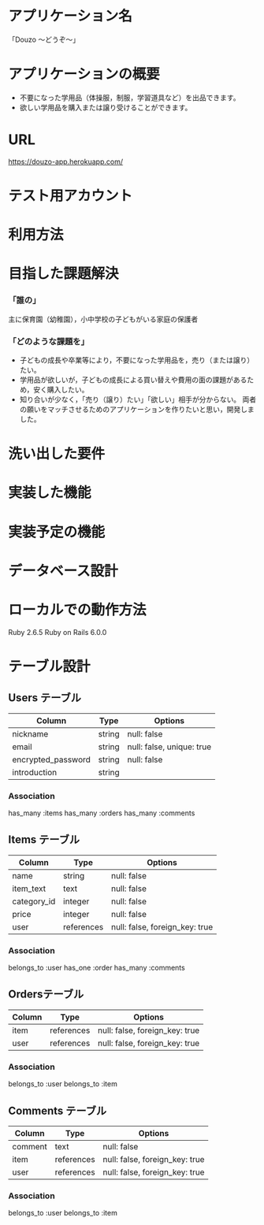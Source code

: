 # アプリケーション名
   「Douzo 〜どうぞ〜」

# アプリケーションの概要
 - 不要になった学用品（体操服，制服，学習道具など）を出品できます。
 - 欲しい学用品を購入または譲り受けることができます。

# URL
 https://douzo-app.herokuapp.com/

# テスト用アカウント

# 利用方法

# 目指した課題解決
 ### 「誰の」
  主に保育園（幼稚園），小中学校の子どもがいる家庭の保護者

 ### 「どのような課題を」
 - 子どもの成長や卒業等により，不要になった学用品を，売り（または譲り）たい。
 - 学用品が欲しいが，子どもの成長による買い替えや費用の面の課題があるため，安く購入したい。
 - 知り合いが少なく，「売り（譲り）たい」「欲しい」相手が分からない。
  両者の願いをマッチさせるためのアプリケーションを作りたいと思い，開発しました。

# 洗い出した要件

# 実装した機能

# 実装予定の機能

# データベース設計

# ローカルでの動作方法
 Ruby 2.6.5
 Ruby on Rails 6.0.0



# テーブル設計

## Users テーブル 

| Column               | Type    | Options                   |
| -------------------- | ------- | ------------------------- |   
| nickname             | string  | null: false               |
| email                | string  | null: false, unique: true |
| encrypted_password   | string  | null: false               |
| introduction         | string  |                           |

### Association

has_many :items
has_many :orders
has_many :comments



## Items テーブル 

| Column          | Type         | Options                        |
| --------------- | ------------ | ------------------------------ |   
| name            | string       | null: false                    |
| item_text       | text         | null: false                    |
| category_id     | integer      | null: false                    |
| price           | integer      | null: false                    |
| user            | references   | null: false, foreign_key: true |

### Association

belongs_to :user
has_one :order
has_many :comments



##  Ordersテーブル 

| Column     | Type        | Options                        |
| ---------- | ----------- | ------------------------------ |   
| item       | references  | null: false, foreign_key: true |
| user       | references  | null: false, foreign_key: true |

### Association

belongs_to :user
belongs_to :item



## Comments テーブル 

| Column               | Type        | Options                        |
| -------------------- | ----------- | ------------------------------ |   
| comment              | text        | null: false                    |
| item                 | references  | null: false, foreign_key: true |
| user                 | references  | null: false, foreign_key: true |

### Association

belongs_to :user
belongs_to :item